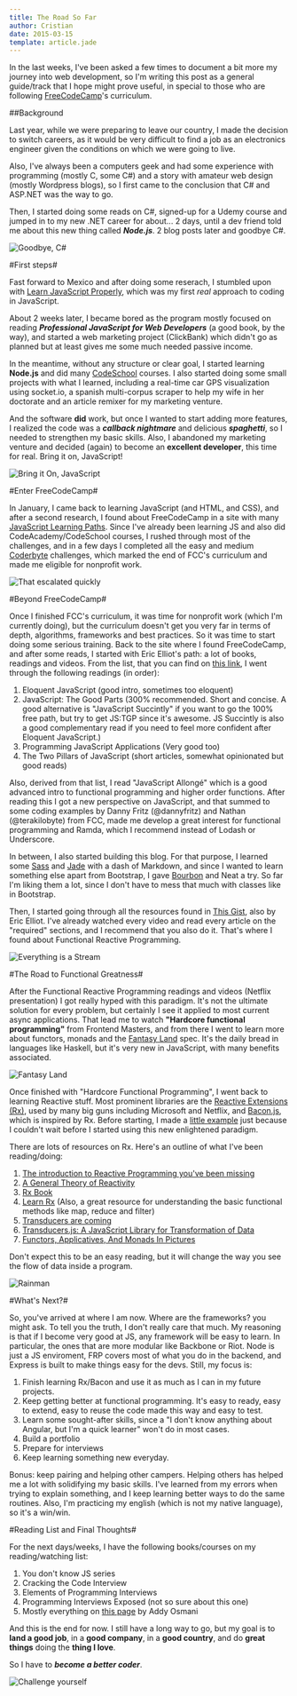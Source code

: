 ```yaml
---
title: The Road So Far
author: Cristian
date: 2015-03-15
template: article.jade
---
```


In the last weeks, I've been asked a few times to document a bit more my journey into web development, so I'm writing this post as a general guide/track that I hope might prove useful, in special to those who are following [FreeCodeCamp](http://www.freecodecamp.com)'s curriculum.

##Background

Last year, while we were preparing to leave our country, I made the decision to switch careers, as it would be very difficult to find a job as an electronics engineer given the conditions on which we were going to live.

Also, I've always been a computers geek and had some experience with programming (mostly C, some C#) and a story with amateur web design (mostly Wordpress blogs), so I first came to the conclusion that C# and ASP.NET was the way to go.

Then, I started doing some reads on C#, signed-up for a Udemy course and jumped in to my new .NET career for about... 2 days, until a dev friend told me about this new thing called ***Node.js***. 2 blog posts later and goodbye C\#.

![Goodbye, C#](good-bye.gif)


#First steps#

Fast forward to Mexico and after doing some reserach, I stumbled upon with [Learn JavaScript Properly](http://www.reddit.com/r/learnjavascript/comments/2179b5/learn_javascript_properly_omnibus_post_for_the/), which was my first *real* approach to coding in JavaScript.

About 2 weeks later, I became bored as the program mostly focused on reading ***Professional JavaScript for Web Developers*** (a good book, by the way), and started a web marketing project (ClickBank) which didn't go as planned but at least gives me some much needed passive income.

In the meantime, without any structure or clear goal, I started learning **Node.js** and did many [CodeSchool](http://www.codeschool.com) courses. I also started doing some small projects with what I learned, including a real-time car GPS visualization using socket.io, a spanish multi-corpus scraper to help my wife in her doctorate and an article remixer for my marketing venture.

And the software **did** work, but once I wanted to start adding more features, I realized the code was a ***callback nightmare*** and delicious ***spaghetti***, so I needed to strengthen my basic skills. Also, I abandoned my marketing venture and decided (again) to become an **excellent developer**, this time for real. Bring it on, JavaScript!

![Bring it On, JavaScript](bring-it-on.gif)


#Enter FreeCodeCamp#

In January, I came back to learning JavaScript (and HTML, and CSS), and after a second research, I found about FreeCodeCamp in a site with many [JavaScript Learning Paths](http://js.startrack.io/). Since I've already been learning JS and also did CodeAcademy/CodeSchool courses, I rushed through most of the challenges, and in a few days I completed all the easy and medium [Coderbyte](http://coderbyte.com/CodingArea/Challenges/) challenges, which marked the end of FCC's curriculum and made me eligible for nonprofit work.

![That escalated quickly](fast.gif)

#Beyond FreeCodeCamp#

Once I finished FCC's curriculum, it was time for nonprofit work (which I'm currently doing), but the curriculum doesn't get you very far in terms of depth, algorithms, frameworks and best practices. So it was time to start doing some serious training. Back to the site where I found FreeCodeCamp, and after some reads, I started with Eric Elliot's path: a lot of books, readings and videos. From the list, that you can find on [this link](https://medium.com/javascript-scene/learn-javascript-b631a4af11f2), I went through the following readings (in order):

1. Eloquent JavaScript (good intro, sometimes too eloquent)
2. JavaScript: The Good Parts (300% recommended. Short and concise. A good alternative is "JavaScript Succintly" if you want to go the 100% free path, but try to get JS:TGP since it's awesome. JS Succintly is also a good complementary read if you need to feel more confident after Eloquent JavaScript.)
3. Programming JavaScript Applications (Very good too)
4. The Two Pillars of JavaScript (short articles, somewhat opinionated but good reads)

Also, derived from that list, I read "JavaScript Allongé" which is a good advanced intro to functional programming and higher order functions. After reading this I got a new perspective on JavaScript, and that summed to some coding examples by Danny Fritz (@dannyfritz) and Nathan (@terakilobyte) from FCC, made me develop a great interest for functional programming and Ramda, which I recommend instead of Lodash or Underscore.

In between, I also started building this blog. For that purpose, I learned some [Sass](http://sass-lang.com/) and [Jade](http://jade-lang.com/) with a dash of Markdown, and since I wanted to learn something else apart from Bootstrap, I gave [Bourbon](http://bourbon.io/) and Neat a try. So far I'm liking them a lot, since I don't have to mess that much with classes like in Bootstrap.

Then, I started going through all the resources found in [This Gist](https://gist.github.com/ericelliott/d576f72441fc1b27dace), also by Eric Elliot. I've already watched every video and read every article on the "required" sections, and I recommend that you also do it. That's where I found about Functional Reactive Programming.

![Everything is a Stream](frp-stream.jpg)

#The Road to Functional Greatness#

After the Functional Reactive Programming readings and videos (Netflix presentation) I got really hyped with this paradigm. It's not the ultimate solution for every problem, but certainly I see it applied to most current async applications. That lead me to watch **"Hardcore functional programming"** from Frontend Masters, and from there I went to learn more about functors, monads and the [Fantasy Land](https://github.com/fantasyland/fantasy-land) spec. It's the daily bread in languages like Haskell, but it's very new in JavaScript, with many benefits associated.

![Fantasy Land](fantasy-logo.png)

Once finished with "Hardcore Functional Programming", I went back to learning Reactive stuff. Most prominent libraries are the [Reactive Extensions (Rx)](http://reactivex.io/), used by many big guns including Microsoft and Netflix, and [Bacon.js](https://baconjs.github.io/), which is inspired by Rx. Before starting, I made a [little example](http://codepen.io/crisberrios/pen/ogPWmJ?editors=001) just because I couldn't wait before I started using this new enlightened paradigm.

There are lots of resources on Rx. Here's an outline of what I've been reading/doing:

1. [The introduction to Reactive Programming you've been missing](https://gist.github.com/staltz/868e7e9bc2a7b8c1f754)
2. [A General Theory of Reactivity](https://github.com/kriskowal/gtor)
3. [Rx Book](https://xgrommx.github.io/rx-book/content/summary.html)
4. [Learn Rx](http://reactive-extensions.github.io/learnrx/) (Also, a great resource for understanding the basic functional methods like map, reduce and filter)
5. [Transducers are coming](http://blog.cognitect.com/blog/2014/8/6/transducers-are-coming)
6. [Transducers.js: A JavaScript Library for Transformation of Data](http://jlongster.com/Transducers.js--A-JavaScript-Library-for-Transformation-of-Data)
7. [Functors, Applicatives, And Monads In Pictures](http://adit.io/posts/2013-04-17-functors,_applicatives,_and_monads_in_pictures.html)

Don't expect this to be an easy reading, but it will change the way you see the flow of data inside a program.

![Rainman](rainman.gif)

#What's Next?#

So, you've arrived at where I am now. Where are the frameworks? you might ask. To tell you the truth, I don't really care that much. My reasoning is that if I become very good at JS, any framework will be easy to learn. In particular, the ones that are more modular like Backbone or Riot. Node is just a JS enviroment, FRP covers most of what you do in the backend, and Express is built to make things easy for the devs. Still, my focus is:

1. Finish learning Rx/Bacon and use it as much as I can in my future projects.
2. Keep getting better at functional programming. It's easy to ready, easy to extend, easy to reuse the code made this way and easy to test.
3. Learn some sought-after skills, since a "I don't know anything about Angular, but I'm a quick learner" won't do in most cases.
4. Build a portfolio
5. Prepare for interviews
6. Keep learning something new everyday.

Bonus: keep pairing and helping other campers. Helping others has helped me a lot with solidifying my basic skills. I've learned from my errors when trying to explain something, and I keep learning better ways to do the same routines. Also, I'm practicing my english (which is not my native language), so it's a win/win.

#Reading List and Final Thoughts#

For the next days/weeks, I have the following books/courses on my reading/watching list:

1. You don't know JS series
2. Cracking the Code Interview
3. Elements of Programming Interviews
4. Programming Interviews Exposed (not so sure about this one)
5. Mostly everything on [this page](https://plus.google.com/+AddyOsmani/posts/H3onog42Msj) by Addy Osmani

And this is the end for now. I still have a long way to go, but my goal is to **land a good job**, in a **good company**, in a **good country**, and do **great things** doing the **thing I love**.

So I have to ***become a better coder***.

![Challenge yourself](challenge.jpg)